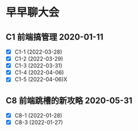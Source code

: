 # 早早聊大会
## C1 前端搞管理      2020-01-11

- [x] C1-1 (2022-03-28)
- [x] C1-2 (2022-03-29)
- [x] C1-3 (2022-03-31)
- [x] C1-4 (2022-04-06)
- [x] C1-5 (2022-04-06)X

## C8 前端跳槽的新攻略 2020-05-31

- [x] C8-1 (2022-01-28)
- [x] C8-3 (2022-01-27)
